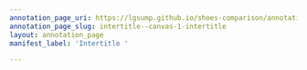 ```yaml
---
annotation_page_uri: https://lgsump.github.io/shoes-comparison/annotations/intertitle--canvas-1-intertitle.json
annotation_page_slug: intertitle--canvas-1-intertitle
layout: annotation_page
manifest_label: 'Intertitle '

---
```

